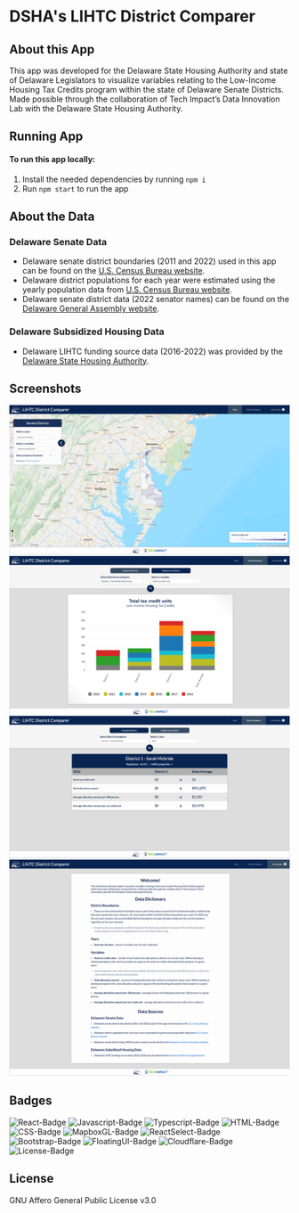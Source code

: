 # DSHA's LIHTC District Comparer

## About this App

This app was developed for the Delaware State Housing Authority and state of Delaware Legislators to visualize variables relating to the Low-Income Housing Tax Credits program within the state of Delaware Senate Districts. Made possible through the collaboration of Tech Impact’s Data Innovation Lab with the Delaware State Housing Authority.

## Running App

#### To run this app locally:
1. Install the needed dependencies by running `npm i`
2. Run `npm start` to run the app

## About the Data

### Delaware Senate Data
- Delaware senate district boundaries (2011 and 2022) used in this app can be found on the [U.S. Census Bureau website](https://www2.census.gov/geo/tiger/GENZ2022).
- Delaware district populations for each year were estimated using the yearly population data from [U.S. Census Bureau website](https://www2.census.gov/geo/tiger/GENZ2022).
- Delaware senate district data (2022 senator names) can be found on the [Delaware General Assembly website](https://legis.delaware.gov/Redistricting/2022FinalSenateDistricts).

### Delaware Subsidized Housing Data
- Delaware LIHTC funding source data (2016-2022) was provided by the [Delaware State Housing Authority](http://www.destatehousing.com).

## Screenshots
![Map view](public/images/screenshot-1.png)
![District explorer - compare districts](public/images/screenshot-2.png)
![District explorer - explore your district](public/images/screenshot-3.png)
![Info Page](public/images/screenshot-4.png)

## Badges
![React-Badge](https://img.shields.io/badge/Code-React-blue)
![Javascript-Badge](https://img.shields.io/badge/Code-JavaScript-blue)
![Typescript-Badge](https://img.shields.io/badge/Code-TypeScript-blue)
![HTML-Badge](https://img.shields.io/badge/Code-HTML-blue)
![CSS-Badge](https://img.shields.io/badge/Code-CSS-blue)
![MapboxGL-Badge](https://img.shields.io/badge/Library-MapboxGL-blueviolet)
![ReactSelect-Badge](https://img.shields.io/badge/Library-ReactSelect-blueviolet)
![Bootstrap-Badge](https://img.shields.io/badge/Library-Bootstrap-blueviolet)
![FloatingUI-Badge](https://img.shields.io/badge/Library-FloatingUI-blueviolet)
![Cloudflare-Badge](https://img.shields.io/badge/Deployment-CloudFlare-orange)
![License-Badge](https://img.shields.io/badge/License-AGPL3.0-lightgrey)

## License 
GNU Affero General Public License v3.0

